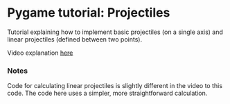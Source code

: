 
# Pygame tutorial: Projectiles

Tutorial explaining how to implement basic projectiles (on a single axis) and linear projectiles (defined between two points).

Video explanation [here](https://www.youtube.com/watch?v=IxU_R4B7A0o)

### Notes

Code for calculating linear projectiles is slightly different in the video to this code. The code here uses a simpler, more straightforward calculation.
